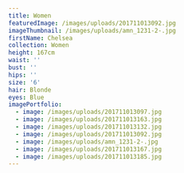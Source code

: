 ```yaml
---
title: Women
featuredImage: /images/uploads/201711013092.jpg
imageThumbnail: /images/uploads/amn_1231-2-.jpg
firstName: Chelsea
collection: Women
height: 167cm
waist: ''
bust: ''
hips: ''
size: '6'
hair: Blonde
eyes: Blue
imagePortfolio:
  - image: /images/uploads/201711013097.jpg
  - image: /images/uploads/201711013163.jpg
  - image: /images/uploads/201711013132.jpg
  - image: /images/uploads/201711013092.jpg
  - image: /images/uploads/amn_1231-2-.jpg
  - image: /images/uploads/201711013167.jpg
  - image: /images/uploads/201711013185.jpg
---
```



